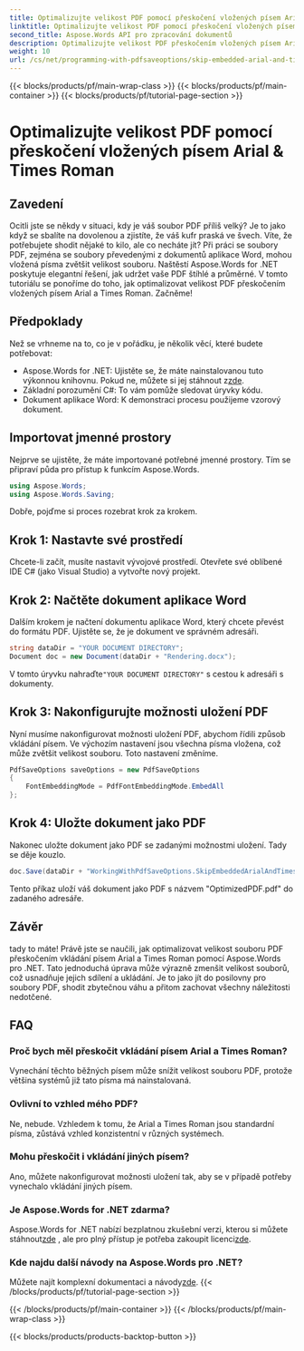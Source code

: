 ```yaml
---
title: Optimalizujte velikost PDF pomocí přeskočení vložených písem Arial & Times Roman
linktitle: Optimalizujte velikost PDF pomocí přeskočení vložených písem Arial & Times Roman
second_title: Aspose.Words API pro zpracování dokumentů
description: Optimalizujte velikost PDF přeskočením vložených písem Arial a Times Roman pomocí Aspose.Words pro .NET. Postupujte podle tohoto podrobného průvodce a zefektivněte své soubory PDF.
weight: 10
url: /cs/net/programming-with-pdfsaveoptions/skip-embedded-arial-and-times-roman-fonts/
---
```


{{< blocks/products/pf/main-wrap-class >}}
{{< blocks/products/pf/main-container >}}
{{< blocks/products/pf/tutorial-page-section >}}

# Optimalizujte velikost PDF pomocí přeskočení vložených písem Arial & Times Roman

## Zavedení

Ocitli jste se někdy v situaci, kdy je váš soubor PDF příliš velký? Je to jako když se sbalíte na dovolenou a zjistíte, že váš kufr praská ve švech. Víte, že potřebujete shodit nějaké to kilo, ale co necháte jít? Při práci se soubory PDF, zejména se soubory převedenými z dokumentů aplikace Word, mohou vložená písma zvětšit velikost souboru. Naštěstí Aspose.Words for .NET poskytuje elegantní řešení, jak udržet vaše PDF štíhlé a průměrné. V tomto tutoriálu se ponoříme do toho, jak optimalizovat velikost PDF přeskočením vložených písem Arial a Times Roman. Začněme!

## Předpoklady

Než se vrhneme na to, co je v pořádku, je několik věcí, které budete potřebovat:
-  Aspose.Words for .NET: Ujistěte se, že máte nainstalovanou tuto výkonnou knihovnu. Pokud ne, můžete si jej stáhnout z[zde](https://releases.aspose.com/words/net/).
- Základní porozumění C#: To vám pomůže sledovat úryvky kódu.
- Dokument aplikace Word: K demonstraci procesu použijeme vzorový dokument. 

## Importovat jmenné prostory

Nejprve se ujistěte, že máte importované potřebné jmenné prostory. Tím se připraví půda pro přístup k funkcím Aspose.Words.

```csharp
using Aspose.Words;
using Aspose.Words.Saving;
```

Dobře, pojďme si proces rozebrat krok za krokem.

## Krok 1: Nastavte své prostředí

Chcete-li začít, musíte nastavit vývojové prostředí. Otevřete své oblíbené IDE C# (jako Visual Studio) a vytvořte nový projekt.

## Krok 2: Načtěte dokument aplikace Word

Dalším krokem je načtení dokumentu aplikace Word, který chcete převést do formátu PDF. Ujistěte se, že je dokument ve správném adresáři.

```csharp
string dataDir = "YOUR DOCUMENT DIRECTORY";
Document doc = new Document(dataDir + "Rendering.docx");
```

 V tomto úryvku nahraďte`"YOUR DOCUMENT DIRECTORY"` s cestou k adresáři s dokumenty.

## Krok 3: Nakonfigurujte možnosti uložení PDF

Nyní musíme nakonfigurovat možnosti uložení PDF, abychom řídili způsob vkládání písem. Ve výchozím nastavení jsou všechna písma vložena, což může zvětšit velikost souboru. Toto nastavení změníme.

```csharp
PdfSaveOptions saveOptions = new PdfSaveOptions
{
    FontEmbeddingMode = PdfFontEmbeddingMode.EmbedAll
};
```

## Krok 4: Uložte dokument jako PDF

Nakonec uložte dokument jako PDF se zadanými možnostmi uložení. Tady se děje kouzlo.

```csharp
doc.Save(dataDir + "WorkingWithPdfSaveOptions.SkipEmbeddedArialAndTimesRomanFonts.pdf", saveOptions);
```

Tento příkaz uloží váš dokument jako PDF s názvem "OptimizedPDF.pdf" do zadaného adresáře.

## Závěr

tady to máte! Právě jste se naučili, jak optimalizovat velikost souboru PDF přeskočením vkládání písem Arial a Times Roman pomocí Aspose.Words pro .NET. Tato jednoduchá úprava může výrazně zmenšit velikost souborů, což usnadňuje jejich sdílení a ukládání. Je to jako jít do posilovny pro soubory PDF, shodit zbytečnou váhu a přitom zachovat všechny náležitosti nedotčené.

## FAQ

### Proč bych měl přeskočit vkládání písem Arial a Times Roman?
Vynechání těchto běžných písem může snížit velikost souboru PDF, protože většina systémů již tato písma má nainstalovaná.

### Ovlivní to vzhled mého PDF?
Ne, nebude. Vzhledem k tomu, že Arial a Times Roman jsou standardní písma, zůstává vzhled konzistentní v různých systémech.

### Mohu přeskočit i vkládání jiných písem?
Ano, můžete nakonfigurovat možnosti uložení tak, aby se v případě potřeby vynechalo vkládání jiných písem.

### Je Aspose.Words for .NET zdarma?
 Aspose.Words for .NET nabízí bezplatnou zkušební verzi, kterou si můžete stáhnout[zde](https://releases.aspose.com/) , ale pro plný přístup je potřeba zakoupit licenci[zde](https://purchase.aspose.com/buy).

### Kde najdu další návody na Aspose.Words pro .NET?
Můžete najít komplexní dokumentaci a návody[zde](https://reference.aspose.com/words/net/).
{{< /blocks/products/pf/tutorial-page-section >}}

{{< /blocks/products/pf/main-container >}}
{{< /blocks/products/pf/main-wrap-class >}}

{{< blocks/products/products-backtop-button >}}
